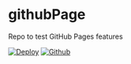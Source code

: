 # githubPage
Repo to test GitHub Pages features

[![Deploy](https://www.herokucdn.com/deploy/button.svg)](https://heroku.com/deploy)
[![Github](https://github.githubassets.com/images/modules/logos_page/GitHub-Mark.png)](https://github.com/)
